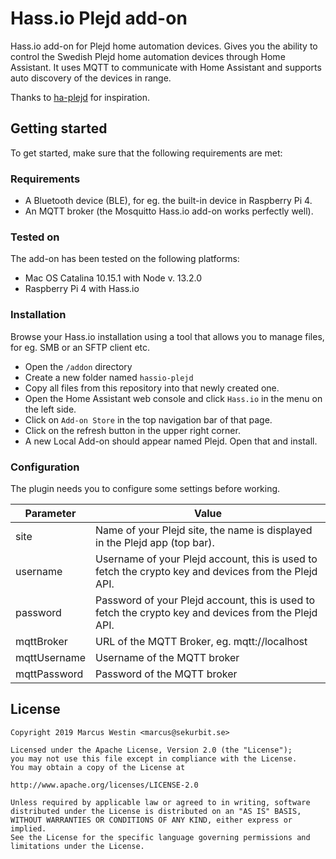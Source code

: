 # Hass.io Plejd add-on
Hass.io add-on for Plejd home automation devices. Gives you the ability to control the Swedish Plejd home automation devices through Home Assistant.
It uses MQTT to communicate with Home Assistant and supports auto discovery of the devices in range.

Thanks to [ha-plejd](https://github.com/klali/ha-plejd) for inspiration.

## Getting started
To get started, make sure that the following requirements are met:

### Requirements
* A Bluetooth device (BLE), for eg. the built-in device in Raspberry Pi 4.
* An MQTT broker (the Mosquitto Hass.io add-on works perfectly well).

### Tested on
The add-on has been tested on the following platforms:
* Mac OS Catalina 10.15.1 with Node v. 13.2.0
* Raspberry Pi 4 with Hass.io

### Installation
Browse your Hass.io installation using a tool that allows you to manage files, for eg. SMB or an SFTP client etc.
* Open the `/addon` directory
* Create a new folder named `hassio-plejd`
* Copy all files from this repository into that newly created one.
* Open the Home Assistant web console and click `Hass.io` in the menu on the left side.
* Click on `Add-on Store` in the top navigation bar of that page.
* Click on the refresh button in the upper right corner.
* A new Local Add-on should appear named Plejd. Open that and install.

### Configuration
The plugin needs you to configure some settings before working.

Parameter | Value
--- | ---
site | Name of your Plejd site, the name is displayed in the Plejd app (top bar).
username | Username of your Plejd account, this is used to fetch the crypto key and devices from the Plejd API.
password | Password of your Plejd account, this is used to fetch the crypto key and devices from the Plejd API.
mqttBroker | URL of the MQTT Broker, eg. mqtt://localhost
mqttUsername | Username of the MQTT broker
mqttPassword | Password of the MQTT broker

## License

```
Copyright 2019 Marcus Westin <marcus@sekurbit.se>

Licensed under the Apache License, Version 2.0 (the "License");
you may not use this file except in compliance with the License.
You may obtain a copy of the License at

http://www.apache.org/licenses/LICENSE-2.0

Unless required by applicable law or agreed to in writing, software
distributed under the License is distributed on an "AS IS" BASIS,
WITHOUT WARRANTIES OR CONDITIONS OF ANY KIND, either express or implied.
See the License for the specific language governing permissions and
limitations under the License.
```

